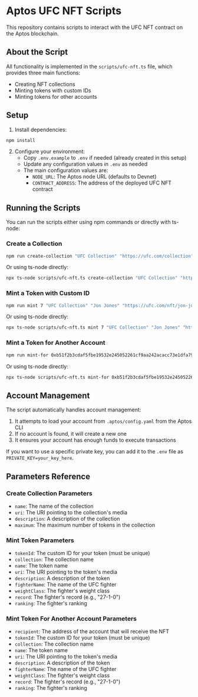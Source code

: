 # Aptos UFC NFT Scripts

This repository contains scripts to interact with the UFC NFT contract on the Aptos blockchain.

## About the Script

All functionality is implemented in the `scripts/ufc-nft.ts` file, which provides three main functions:
- Creating NFT collections
- Minting tokens with custom IDs
- Minting tokens for other accounts

## Setup

1. Install dependencies:
```bash
npm install
```

2. Configure your environment:
   - Copy `.env.example` to `.env` if needed (already created in this setup)
   - Update any configuration values in `.env` as needed
   - The main configuration values are:
     - `NODE_URL`: The Aptos node URL (defaults to Devnet)
     - `CONTRACT_ADDRESS`: The address of the deployed UFC NFT contract

## Running the Scripts

You can run the scripts either using npm commands or directly with ts-node:

### Create a Collection

```bash
npm run create-collection "UFC Collection" "https://ufc.com/collection" "The official UFC NFT collection" 10000
```

Or using ts-node directly:

```bash
npx ts-node scripts/ufc-nft.ts create-collection "UFC Collection" "https://ufc.com/collection" "The official UFC NFT collection" 10000
```

### Mint a Token with Custom ID

```bash
npm run mint 7 "UFC Collection" "Jon Jones" "https://ufc.com/nft/jon-jones" "UFC Heavyweight Champion Jon Jones" "Jon Jones" "Heavyweight" "27-1-0" 1
```

Or using ts-node directly:

```bash
npx ts-node scripts/ufc-nft.ts mint 7 "UFC Collection" "Jon Jones" "https://ufc.com/nft/jon-jones" "UFC Heavyweight Champion Jon Jones" "Jon Jones" "Heavyweight" "27-1-0" 1
```

### Mint a Token for Another Account

```bash
npm run mint-for 0xb51f2b3cdaf5fbe19532e245052261cf9aa242acacc73e1dfa79cb8cda44e75c 42 "UFC Collection" "Conor McGregor" "https://ufc.com/nft/conor-mcgregor" "UFC Champion Conor McGregor" "Conor McGregor" "Lightweight" "22-6-0" 5
```

Or using ts-node directly:

```bash
npx ts-node scripts/ufc-nft.ts mint-for 0xb51f2b3cdaf5fbe19532e245052261cf9aa242acacc73e1dfa79cb8cda44e75c 42 "UFC Collection" "Conor McGregor" "https://ufc.com/nft/conor-mcgregor" "UFC Champion Conor McGregor" "Conor McGregor" "Lightweight" "22-6-0" 5
```

## Account Management

The script automatically handles account management:
1. It attempts to load your account from `.aptos/config.yaml` from the Aptos CLI
2. If no account is found, it will create a new one
3. It ensures your account has enough funds to execute transactions

If you want to use a specific private key, you can add it to the `.env` file as `PRIVATE_KEY=your_key_here`.

## Parameters Reference

### Create Collection Parameters
- `name`: The name of the collection
- `uri`: The URI pointing to the collection's media
- `description`: A description of the collection
- `maximum`: The maximum number of tokens in the collection

### Mint Token Parameters
- `tokenId`: The custom ID for your token (must be unique)
- `collection`: The collection name
- `name`: The token name
- `uri`: The URI pointing to the token's media
- `description`: A description of the token
- `fighterName`: The name of the UFC fighter
- `weightClass`: The fighter's weight class
- `record`: The fighter's record (e.g., "27-1-0")
- `ranking`: The fighter's ranking

### Mint Token For Another Account Parameters
- `recipient`: The address of the account that will receive the NFT
- `tokenId`: The custom ID for your token (must be unique)
- `collection`: The collection name
- `name`: The token name
- `uri`: The URI pointing to the token's media
- `description`: A description of the token
- `fighterName`: The name of the UFC fighter
- `weightClass`: The fighter's weight class
- `record`: The fighter's record (e.g., "27-1-0")
- `ranking`: The fighter's ranking